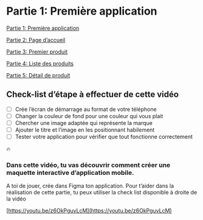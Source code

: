 # Partie 1: Première application

[Partie 1: Première application ](Partie%201%20Premie%CC%80re%20application.md)

[Partie 2: Page d’accueil ](Partie%202%20Page%20d%E2%80%99accueil.md)

[Partie 3: Premier produit](Partie%203%20Premier%20produit.md)

[Partie 4: Liste des produits](Partie%204%20Liste%20des%20produits.md)

[Partie 5: Détail de produit](Partie%205%20De%CC%81tail%20de%20produit.md)

## Check-list d’étape à effectuer de cette vidéo

- [ ]  Crée l’écran de démarrage au format de votre téléphone
- [ ]  Changer la couleur de fond pour une couleur qui vous plait
- [ ]  Chercher une image adaptée qui représente la marque
- [ ]  Ajouter le titre et l’image en les positionnant habilement
- [ ]  Tester votre application pour vérifier que tout fonctionne correctement

<aside>
🔥

### Dans cette vidéo, tu vas découvrir comment créer une maquette interactive d’application mobile.

A toi de jouer, crée dans Figma ton application. Pour t’aider dans la réalisation de cette partie, tu peux utiliser la check list disponible à droite de la vidéo

</aside>

[https://youtu.be/z6OkPguvLcM](https://youtu.be/z6OkPguvLcM)